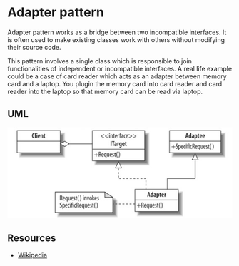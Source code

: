 # Adapter pattern

Adapter pattern works as a bridge between two incompatible interfaces.
It is often used to make existing classes work with others without modifying their source code.

This pattern involves a single class which is responsible to join functionalities of independent or incompatible interfaces. 
A real life example could be a case of card reader which acts as an adapter between memory card and a laptop. 
You plugin the memory card into card reader and card reader into the laptop so that memory card can be read via laptop.

## UML

![Alt text](../../uml/adapter.jpg)

## Resources

- [Wikipedia](http://en.wikipedia.org/wiki/Adapter_pattern)


